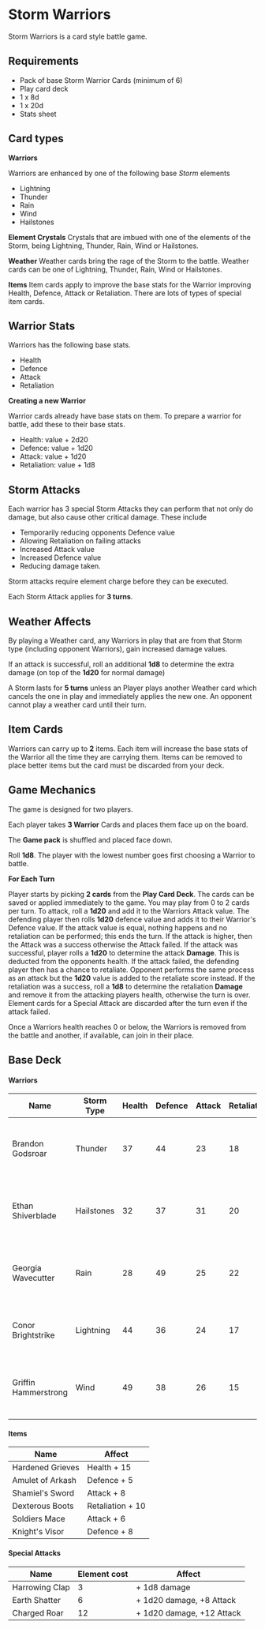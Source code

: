# Storm Warriors

Storm Warriors is a card style battle game.

## Requirements
- Pack of base Storm Warrior Cards (minimum of 6)
- Play card deck
- 1 x 8d
- 1 x 20d
- Stats sheet

## Card types

**Warriors**

Warriors are enhanced by one of the following base _Storm_ elements
- Lightning
- Thunder
- Rain
- Wind
- Hailstones

**Element Crystals**
Crystals that are imbued with one of the elements of the Storm, being Lightning, Thunder, Rain, Wind or Hailstones.

**Weather**
Weather cards bring the rage of the Storm to the battle.  Weather cards can be one of Lightning, Thunder, Rain, Wind or Hailstones.

**Items**
Item cards apply to improve the base stats for the Warrior improving Health, Defence, Attack or Retaliation.  There are lots of types of special item cards.

## Warrior Stats

Warriors has the following base stats.
- Health
- Defence
- Attack
- Retaliation

**Creating a new Warrior**

Warrior cards already have base stats on them.  To prepare a warrior for battle, add these to their base stats.
- Health: value + 2d20
- Defence: value + 1d20
- Attack: value + 1d20
- Retaliation: value + 1d8

## Storm Attacks

Each warrior has 3 special Storm Attacks they can perform that not only do damage, but also cause other critical damage.
These include
- Temporarily reducing opponents Defence value
- Allowing Retaliation on failing attacks
- Increased Attack value
- Increased Defence value
- Reducing damage taken.

Storm attacks require element charge before they can be executed.

Each Storm Attack applies for __3 turns__.

## Weather Affects

By playing a Weather card, any Warriors in play that are from that Storm type (including opponent Warriors), gain increased
damage values.

If an attack is successful, roll an additional __1d8__ to determine the extra damage (on top of the __1d20__ for normal damage)

A Storm lasts for __5 turns__ unless an Player plays another Weather card which cancels the one in play and immediately applies the new one.
An opponent cannot play a weather card until their turn.

## Item Cards

Warriors can carry up to __2__ items.  Each item will increase the base stats of the Warrior all the time they are carrying them.
Items can be removed to place better items but the card must be discarded from your deck.

## Game Mechanics

The game is designed for two players.

Each player takes __3 Warrior__ Cards and places them face up on the board.

The __Game pack__ is shuffled and placed face down.

Roll __1d8__.  The player with the lowest number goes first choosing a Warrior to battle.

**For Each Turn**

Player starts by picking __2 cards__ from the __Play Card Deck__. The cards can be saved or applied immediately to the game.
You may play from 0 to 2 cards per turn.
To attack, roll a __1d20__ and add it to the Warriors Attack value.
The defending player then rolls __1d20__ defence value and adds it to their Warrior's Defence value.
If the attack value is equal, nothing happens and no retaliation can be performed; this ends the turn.
If the attack is higher, then the Attack was a success otherwise the Attack failed.
If the attack was successful, player rolls a __1d20__ to determine the attack __Damage__. This is deducted from the opponents health.
If the attack failed, the defending player then has a chance to retaliate. Opponent performs the same process  as an attack but the __1d20__ value is added to the retaliate score instead.
If the retaliation was a success, roll a __1d8__ to determine the retaliation __Damage__ and remove it from the attacking players health, otherwise the turn is over.
Element cards for a Special Attack are discarded after the turn even if the attack failed.

Once a Warriors health reaches 0 or below, the Warriors is removed from the battle and another, if available, can join in their place.

## Base Deck

#### Warriors

| Name                  | Storm Type    | Health    | Defence | Attack | Retaliation     | Special Attacks                                  |
| ----                  | ----------    | ------    | ------- | ------ | -----------     | ---------------                                  |
| Brandon Godsroar      | Thunder       | 37        | 44      | 23     | 18              | Harrowing Clap, Earth Shatter, Charged Roar      |
| Ethan Shiverblade     | Hailstones    | 32        | 37      | 31     | 20              | Hardened Stones, Frozen Blast, Boulder Crush     |       
| Georgia Wavecutter    | Rain          | 28        | 49      | 25     | 22              | Drowning Deluge, Soaked Ground, Protective Wave  |
| Conor Brightstrike    | Lightning     | 44        | 36      | 24     | 17              | Arc Blade, Electric Curtain, Orb Shocker         |
| Griffin Hammerstrong  | Wind          | 49        | 38      | 26     | 15              | Blinding Rush, Tornado Strike, Rushed Kick       |

#### Items

| Name                  | Affect                                           |
| ----                  | ----                                             |
| Hardened Grieves      | Health + 15                                      |
| Amulet of Arkash      | Defence + 5                                      |
| Shamiel's Sword       | Attack + 8                                       |
| Dexterous Boots       | Retaliation + 10                                 |
| Soldiers Mace         | Attack + 6                                       |
| Knight's Visor        | Defence + 8                                      |

#### Special Attacks

| Name                  | Element cost      | Affect                                |
| ----                  | ----              | ----                                  |
| Harrowing Clap        | 3                 | + 1d8 damage                          |
| Earth Shatter         | 6                 | + 1d20 damage, +8 Attack              |
| Charged Roar          | 12                | + 1d20 damage, +12 Attack             |
